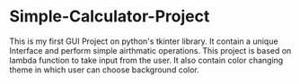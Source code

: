 # Simple-Calculator-Project
This is my first GUI Project on python's tkinter library.
It contain a unique Interface and perform simple airthmatic operations. 
This project is based on lambda function to take input from the user.
It also contain color changing theme in which user can choose background color.
